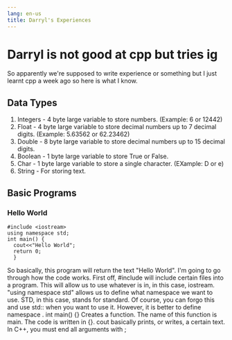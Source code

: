```yaml
---
lang: en-us
title: Darryl's Experiences
---
```

# Darryl is not good at cpp but tries ig

So apparently we're supposed to write experience or something but I just learnt cpp a week ago so here is what I know.

## Data Types
1. Integers - 4 byte large variable to store numbers. (Example: 6 or 12442)
2. Float - 4 byte large variable to store decimal numbers up to 7 decimal digits. (Example: 5.63562 or 62.23462)
3. Double - 8 byte large variable to store decimal numbers up to 15 decimal digits. 
4. Boolean - 1 byte large variable to store True or False.
5. Char - 1 byte large variable to store a single character. (EXample: D or e)
6. String - For storing text.

## Basic Programs
### Hello World
```
#include <iostream>
using namespace std;
int main() {
  cout<<"Hello World";
  return 0;
  }
 ```
 So basically, this program will return the text "Hello World". I'm going to go through how the code works.
 First off, #include will include certain files into a program. This will allow us to use whatever is in, in this case, iostream.
 "using namespace std" allows us to define what namespace we want to use. STD, in this case, stands for standard. Of course, you can forgo this and use std:: when you want to use it. However, it is better to define namespace .
 int main() {} Creates a function. The name of this function is main. The code is written in {}.
 cout basically prints, or writes, a certain text. 
 In C++, you must end all arguments with ;
 
